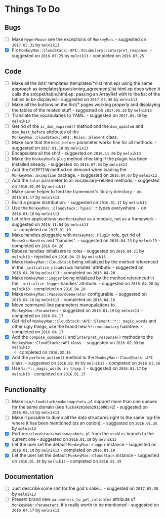 Things To Do
============

Bugs
----

 - [ ] Make `HyperMouse` see the exceptions of `MonkeyMan`.
        - suggested on `2017.05.31` by `melnik13`
 - [x] Fix `MonkeyMan::CloudStack::API::Vocabulary::interpret_response`.
        - suggested on `2016.07.25` by `melnik13`
        - completed on `2016.07.25`

Code
----

 - [ ] Make all the lists' templates (templates/*/list.html.ep) using
       the same approach as templates/provisioning_agreement/list.html.ep
       does when it calls the snippet/table.html.ep: passing an ArrayRef
       with to the list of the tables to be displayed
        - suggested on `2017.05.30` by `melnik13`
 - [ ] Make all the buttons on the /list/* pages working properly and
       displaying the tables of the related stuff
        - suggested on `2017.05.30` by `melnik13`
 - [ ] Translate the vocabularies to YAML.
        - suggested on `2017.01.30` by `melnik13`
 - [ ] Get rid of the `is_dom_expired()` method and the `dom_updated` and
       `dom_best_before` attributes of the
       `MonkeyMan::CloudStack::API::Roles::Element` class.
 - [ ] Make sure that the `best_before` parameter works fine for all methods.
        - suggested on `2017.01.10` by `melnik13`
 - [ ] Encapsulate all the shit!
        - suggested on `2016.11.06` by `melnik13`
 - [ ] Make the `MonkeyMan`'s `plug` method checking if the plugin has been
       installed already.
        - suggested on `2016.07.04` by `melnik13`
 - [ ] Add the `EXCEPTION` method on demand when loading the
       `MonkeyMan::Exception` package.
        - suggested on `2016.04.07` by `melnik13`
 - [ ] Add the `fatal` parameter to all vocabulary-related methods.
        - suggested on `2016.02.09` by `melnik13`
 - [ ] Make some helper to find the framework's library directory
        - on `2016.01.17` by `melnik13`
 - [ ] Build a proper distribution.
        - suggested on `2016.01.17` by `melnik13`
 - [ ] Use the `MonkeyMan::CloudStack::Types::*` types everywhere.
        - on `2016.01.18` by `melnik13`
 - [x] Let other applications use `MonkeyMan` as a module, not as a framework
        - suggested on `2016.11.04` by `melnik13`
	- completed on `2017.01.10`
 - [x] Make handies pluggable with `MonkeyMan::Plugin` role, get rid of
       `MooseX::Handies` and "handies".
        - suggested on `2016.04.23` by `melnik13`
        - completed on `2016.04.26`
 - [x] Rebase handies initializers to roles
        - suggested on `2016.04.21` by `melnik13`
        - rejected on `2016.04.25` by `melnik13`
 - [x] Make `MonkeyMan::CloudStack` being initialized by the method referenced
       in the `_initialize_cloudstack` handies' attribute.
        - suggested on `2016.04.20` by `melnik13`
        - completed on `2016.04.20`
 - [x] Make `MonkeyMan::Logger` being initialized by the method referenced
       in the `_initialize_logger` handies' attribute.
        - suggested on `2016.04.20` by `melnik13`
        - completed on `2016.04.20`
 - [x] Make `MonkeyMan::PasswordGenerator` configurable.
        - suggested on `2016.04.18` by `melnik13`
        - completed on `2016.04.19`
 - [x] Move command-line parameters manupulations to `MonkeyMan::Parameters`
        - suggested on `2016.01.19` by `melnik13`
        - completed on `2016.04.17`
 - [x] Get rid of `MonkeyMan::CloudStack::API::Element::*::_magic_words` and
       other ugly things, use the brand new `%*::vocabulary` hashtree.
        - completed on `2016.04.17`
 - [x] Add the `compose_command()` and `interpret_response()` methods to the
       `MonkeyMan::CloudStack::API` class.
        - suggested on `2016.02.09` by `melnik13`
	- completed on `2016.02.16`
 - [x] Add the `perform_action()` method to the `MonkeyMan::CloudStack::API`
       class.
        - suggested on `2016.02.09` by `melnik13`
        - completed on `2016.02.16`
 - [x] Use `%::*::_magic_words in t/qxp.t`
        - suggested on `2016.01.17` by `melnik13`
        - completed on `2016.01.17`

Functionality
-------------

 - [ ] Make `bin/cloudstack/makesnapshots.pl` support more than one queues
       for the same domain (see `Tucha#2016062913000542`)
        - suggested on `2016.06.13` by `melnik13`
 - [ ] Make it possible to dump all the data structures right to the same
       log-file where it has been mentioned (as an option).
        - suggested on `2016.01.28` by `melnik13`
 - [x] Port `bin/cloudstack/makesnapshots.pl` from the `stables` branch to
       the current one
        - suggested on `2016.01.18` by `melnik13`
 - [x] Let the user set the default `MonkeyMan::Logger` instance
        - suggested on `2016.01.19` by `melnik13`
        - completed on `2016.01.19`
 - [x] Let the user set the default `MonkeyMan::CloudStack` instance
        - suggested on `2016.01.19` by `melnik13`
        - completed on `2016.01.19`

Documentation
-------------

 - [ ] Just describe some shit for the god's sake...
        - suggested on `2017.05.30` by `melnik13`
 - [ ] Present brand new `parameters_to_get_validated` attribute of
       `MonkeyMan::Parameters`, it's really worth to be mentioned
        - suggested on `2016.04.17` by `melnik13`
